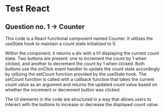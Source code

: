 <h1>Test React</h1>
<h2>Question no. 1 -> Counter </h2>
<p>This code is a React functional component named Counter. It utilizes the useState hook to maintain a count state initialized to 0.

Within the component, it returns a div with a h1 displaying the current count state. Two buttons are present: one to increment the count by 1 when clicked, and another to decrement the count by 1 when clicked. Both buttons use the onClick event handler to update the count state accordingly by utilizing the setCount function provided by the useState hook. The setCount function is called with a callback function that takes the current count value as an argument and returns the updated count value based on whether the increment or decrement button was clicked.

The UI elements in the code are structured in a way that allows users to interact with the buttons to increase or decrease the displayed count value.
</p>


